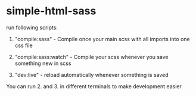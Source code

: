 # simple-html-sass

run following scripts:
1. "compile:sass" - Compile once your main scss with all imports into one css file

2. "compile:sass:watch" - Compile your scss whenever you save something new in scss

3. "dev:live" - reload automatically whenever something is saved

You can run 2. and 3. in different terminals to make development easier